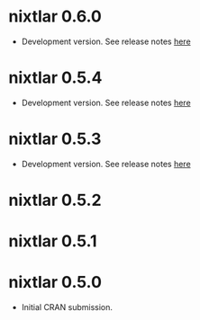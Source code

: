 # nixtlar 0.6.0 

- Development version. See release notes [here]()

# nixtlar 0.5.4

- Development version. See release notes [here](https://github.com/Nixtla/nixtlar/releases/tag/v0.5.4)

# nixtlar 0.5.3 

- Development version. See release notes [here](https://github.com/Nixtla/nixtlar/releases/tag/v0.5.3)

# nixtlar 0.5.2

# nixtlar 0.5.1

# nixtlar 0.5.0

- Initial CRAN submission.
